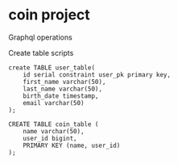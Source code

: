 # coin project

Graphql operations

Create table scripts

```
create TABLE user_table(
    id serial constraint user_pk primary key,
    first_name varchar(50),
    last_name varchar(50),
    birth_date timestamp,
    email varchar(50)
);

CREATE TABLE coin_table (
    name varchar(50),
    user_id bigint,
    PRIMARY KEY (name, user_id)
);
```

